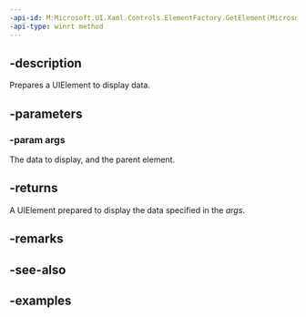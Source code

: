 ```yaml
---
-api-id: M:Microsoft.UI.Xaml.Controls.ElementFactory.GetElement(Microsoft.UI.Xaml.Controls.ElementFactoryGetArgs)
-api-type: winrt method
---
```


## -description

Prepares a UIElement to display data.

## -parameters

### -param args

The data to display, and the parent element.

## -returns

A UIElement prepared to display the data specified in the _args_.

## -remarks

## -see-also

## -examples


